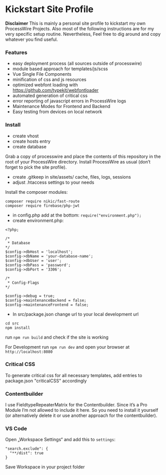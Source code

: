 # Kickstart Site Profile

**Disclaimer**
This is mainly a personal site profile to kickstart my own ProcessWire Projects. Also most of the following instructions are for my very specific setup routine. Nevertheless, Feel free to dig around and copy whatever you find useful.

### Features
- easy deployment process (all sources outside of processwire)
- module based approach for templates/js/scss
- Vue Single File Components
- minification of css and js resources
- optimized webfont loading with https://github.com/typekit/webfontloader
- automated generation of critical css
- error reporting of javascript errors in ProcessWire logs
- Maintenance Modes for Frontend and Backend
- Easy testing from devices on local network

### Install

- create vhost
- create hosts entry
- create database

Grab a copy of processwire and place the contents of this repository in the root of your ProcessWire directory. Install ProcessWire as usual (don’t forget to pick the site profile).

- create .gitkeep in site/assets/ cache, files, logs, sessions
- adjust .htaccess settings to your needs

Install the composer modules:

```
composer require nikic/fast-route
composer require firebase/php-jwt
```

- in config.php add at the bottom: `require("environment.php");`
- create environment.php:

```
<?php;

/* 
 * Database
*/ 
$config->dbHost = 'localhost';
$config->dbName = 'your-database-name';
$config->dbUser = 'user';
$config->dbPass = 'password';
$config->dbPort = '3306';

/* 
 * Config-Flags
*/ 

$config->debug = true;
$config->maintenanceBackend = false;
$config->maintenanceFrontend = false;
```

- In src/package.json change url to your local development url

```
cd src
npm install
```

run `npm run build` and check if the site is working

For Development run `npm run dev` and open your browser at `http://localhost:8080`

### Critical CSS
To generate critical css for all necessary templates, add entries to package.json "criticalCSS" accordingly

### Contentbuilder

I use FieldtypeRepeaterMatrix for the Contentbuilder. Since it’s  a Pro Module I’m not allowed to include it here. So you need to install it yourself (or alternatively delete it or use another approach for the contentbuilder).

### VS Code
Open „Workspace Settings“ and add this to `settings`:
```
"search.exclude": {
  "**/dist": true
}
```

Save Workspace in your project folder
